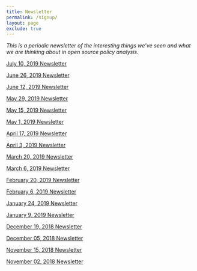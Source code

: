 ```yaml
---
title: Newsletter
permalink: /signup/
layout: page
exclude: true
---
```


*This is a periodic newsletter of the interesting things we’ve seen and what we are thinking about in open source policy analysis.*
<p><a href="/newsletter07102019/">July 10, 2019 Newsletter</a></p>

<p><a href="/newsletter06262019/">June 26, 2019 Newsletter</a></p>

<p><a href="/newsletter06122019/">June 12, 2019 Newsletter</a></p>

<p><a href="/newsletter05292019/">May 29, 2019 Newsletter</a></p>

<p><a href="/newsletter05152019/">May 15, 2019 Newsletter</a></p>

<p><a href="/newsletter05012019/">May 1, 2019 Newsletter</a></p>

<p><a href="/newsletter04172019/">April 17, 2019 Newsletter</a></p>

<p><a href="/newsletter04032019/">April 3, 2019 Newsletter</a></p>

<p><a href="/newsletter03202019/">March 20, 2019 Newsletter</a></p>

<p><a href="/newsletter03062019/">March 6, 2019 Newsletter</a></p>

<p><a href="/newsletter02202019/">February 20, 2019 Newsletter</a></p>

<p><a href="/newsletter02062019/">February 6, 2019 Newsletter</a></p>

<p><a href="/newsletter01242019/">January 24, 2019 Newsletter</a></p>

<p><a href="/newsletter01092019/">January 9, 2019 Newsletter</a></p>

<p><a href="/newsletter12192018/">December 19, 2018 Newsletter</a></p>

<p><a href="/newsletter12052018/">December 05, 2018 Newsletter</a></p>

<p><a href="/newsletter11152018/">November 15, 2018 Newsletter</a></p>

<p><a href="/newsletter11022018/">November 02, 2018 Newsletter</a></p>

<script style="margin-left:-30px" src="//hello.aei.org/js/forms2/js/forms2.min.js"></script>
<form id="mktoForm_1256"></form>
<script>MktoForms2.loadForm("//app-sj19.marketo.com", "475-PBQ-971", 1256);</script>